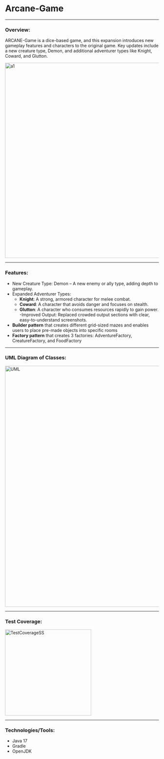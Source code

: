 # Arcane-Game

---
### Overview:
ARCANE-Game is a dice-based game, and this expansion introduces new gameplay features and characters to the original game. Key updates include a new creature type, Demon, and additional adventurer types like Knight, Coward, and Glutton.

<img width="639" alt="a1" src="https://github.com/user-attachments/assets/b71e01c8-49fc-4162-a705-3d14a6052031">


--- 

### Features:
- New Creature Type: Demon – A new enemy or ally type, adding depth to gameplay.
- Expanded Adventurer Types:
  - **Knight**: A strong, armored character for melee combat.
  - **Coward**: A character that avoids danger and focuses on stealth.
  - **Glutton**: A character who consumes resources rapidly to gain power.
-Improved Output: Replaced crowded output sections with clear, easy-to-understand screenshots.
- **Builder pattern** that creates different grid-sized mazes and enables users to place pre-made objects into specific rooms
- **Factory pattern** that creates 3 factories: AdventureFactory, CreatureFactory, and FoodFactory

---

### UML Diagram of Classes:
<img width="789" alt="UML" src="https://github.com/user-attachments/assets/2d81d643-8ab3-4a08-9a13-0ea8648506d6">

---

### Test Coverage:
<img width="282" alt="TestCoverageSS" src="https://github.com/user-attachments/assets/5891b282-0d47-4a1c-a840-416c1bcf33cc">

---

### Technologies/Tools:
- Java 17
- Gradle
- OpenJDK

